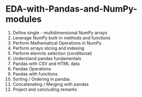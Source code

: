 # EDA-with-Pandas-and-NumPy-modules

1. Define single - multidimensional NumPy arrays
2. Leverage NumPy built-in methods and functions
3. Perform Mathematical Operations in NumPy
4. Perform arrays slicing and indexing
5. Perform elemnts selection (conditional)
6. Understand pandas fundamentals 
7. Pandas with CSV and HTML data 
8. Pandas Operations
9. Pandas with functions 
10. Sorting / Ordering in pandas
11. Concatenating / Merging with pandas
12. Project and concluding remarks 

